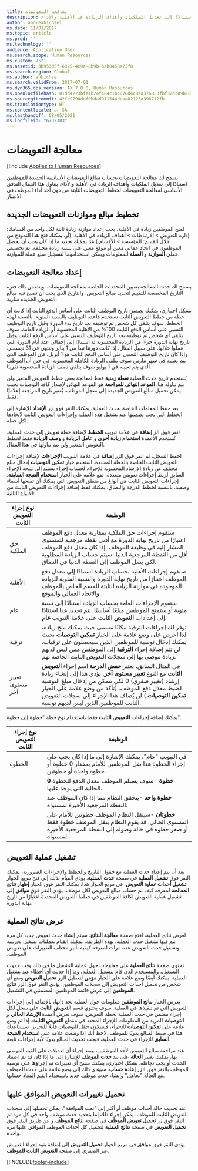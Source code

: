 ```yaml
---
title: معالجة التعويضات
description: تسمح لك معالجة التعويضات بحساب مبالغ التعويضات الأساسية الجديدة للموظفين استنادًا إلى تعديل الملكيات وأهداف الزيادة في الأهلية‬ والأداء.
author: andreabichsel
ms.date: 11/01/2017
ms.topic: article
ms.prod: ''
ms.technology: ''
audience: Application User
ms.search.scope: Human Resources
ms.custom: 7521
ms.assetid: 3b953d5f-6325-4c9e-8b9b-6ab0458a73f8
ms.search.region: Global
ms.author: anbichse
ms.search.validFrom: 2017-07-01
ms.dyn365.ops.version: AX 7.0.0, Human Resources
ms.openlocfilehash: 01dd4223bfe4b24f484c1bc070d4c8aa376853fbf32d309b107333fcbdf87080
ms.sourcegitcommit: 42fe9790ddf0bdad911544deaa82123a396712fb
ms.translationtype: HT
ms.contentlocale: ar-SA
ms.lasthandoff: 08/05/2021
ms.locfileid: "6732383"
---
```

# <a name="process-compensation"></a>معالجة التعويضات

[!include [Applies to Human Resources](../includes/applies-to-hr.md)]

تسمح لك معالجة التعويضات بحساب مبالغ التعويضات الأساسية الجديدة للموظفين استنادًا إلى تعديل الملكيات وأهداف الزيادة في الأهلية‬ والأداء. يتناول هذا المقال التدفق الأساسي لمعالجة التعويضات لخطط التعويضات الثابتة من دون أخذ أداء الموظف في الاعتبار.

## <a name="plan-the-new-compensation-amounts-and-budgets"></a>تخطيط مبالغ وموازنات التعويضات الجديدة
لمنح الموظفين زيادة في الأهلية، يجب إعداد موازنة زيادة ثابتة لكل واحد من أقسامك: إدارة التعويض > الارتباطات > أهداف الزيادة في الأهلية. (أو، يمكنك فتح هذا النموذج من خلال القسم: المؤسسة > الأقسام.) هنا يمكنك تحديد ما إذا كان يجب أن يحصل الموظفون في اتحاد عمالي معين أو موقع معين على نسبة زيادة مختلفة. تم تخصيص حقلي **الموازنة** و **العملة** للمعلومات ويمكن استخدامهما لتسجيل مبلغ عملة للموازنة.

## <a name="set-up-the-compensation-process"></a>إعداد معالجة التعويضات
يسمح لك حدث المعالجة بتعيين المحددات الخاصة بمعالجة التعويضات. ويتضمن ذلك فترة التاريخ المخصصة للتقييم لتحديد مبالغ التعويض، والتاريخ الذي يجب أن تصبح فيه مبالغ التعويض الجديدة سارية.

بشكل اختياري، يمكنك تضمين تاريخ التوظيف الثابت على أساس الدفع الثابت‬ إذا كانت أي خطة من خطط التعويض الثابت تستخدم قاعدة التوظيف بالنسبة المئوية. بالنسبة لهذه الخطط، سوف يتلقى كل شخص تم توظيفه بعد تاريخ بدء الدورة وقبل تاريخ التوظيف النسبي على أساس الدفع الثابت‬ 100% من الأهلية المحسوبة أو الزيادة العامة. سوف يتلقى أي شخص تم توظيفه بعد تاريخ التوظيف النسبي على أساس الدفع الثابت‬ وقبل تاريخ نهاية الدورة جزءًا من الزيادة المحسوبة له استنادًا إلى إجمالي عدد أيام الدورة التي عملوا خلالها. على سبيل المثال، إذا كانت دورتنا تبدأ من 1 يناير وتنتهي في 31 ديسمبر، وإذا كان تاريخ التوظيف النسبي على أساس الدفع الثابت هو 1 أبريل، فإن الموظف الذي يتم تعيينه في شهر مارس سوف يتلقى الزيادة الكاملة المحسوبة، في حين أن الموظف الذي يتم تعيينه في 1 يوليو سوف يتلقى نصف الزيادة المحسوبة تقريبًا.

يُستخدم تاريخ حدث العملية **نقطة زمنية‬** فقط لمعالجة بعض خطط التعويض المتغير ولن يتم تناوله هنا. **الموعد النهائي للمراجعة** هو الموعد النهائي لإصدار كافة التوصيات بحيث يمكن تحميل مبالغ التعويض الجديدة إلى سجل الموظف. يُعتبر تاريخ المراجعة إعلاميًا فقط.

بعد حفظ المعلمات الخاصة بحدث العملية، يمكنك النقر فوق زر **الإعداد** للإشارة إلى الخطط التي يجب تضمينها عند تشغيل هذه العملية وإجراءات التعويض الثابت لاتخاذها لكل خطة.

انقر فوق الز **إضافة** في علامة تبويب **الخطط** لإضافة خطة تعويض إلى حدث العملية. تُستخدم الأعمدة **استخدام زيادة أخرى** و **عامل الزيادة** و **وصف الزيادة** فقط لخطط التعويض المتغير ولن يتم تناولها في هذا المقال.

احفظ السجل، ثم انقر فوق الزر **إضافة** في علامة التبويب **الإجراءات** لإضافة إجراءات التعويض الثابت الخاصة بالخطة المحددة. استخدم خيار **تمكين التوصيات** إدخال مبلغ مختلف عن زيادة الإرشاد المحسوبة للإجراء. لحساب إجراء يستند إلى نتيجة الإجراء السابق لربط إجراءات تعويض متعددة، ضع علامة على الخيار **استخدام النتيجة السابقة**. إجراءات التعويض الثابت هي أنواع من منطق التعويض التي يمكنك أن تمنحها أسماء وصفية. بالنسبة لخطط الدرجة والنطاق، يمكنك فقط إضافة إجراءات التعويض الثابت من الأنواع التالية:

| نوع إجراء التعويض الثابت | الوظيفة                                                                                                                                                                                                                                                                                                                                                                                                    |
|-------------------------------|------------------------------------------------------------------------------------------------------------------------------------------------------------------------------------------------------------------------------------------------------------------------------------------------------------------------------------------------------------------------------------------------------------------|
| حق الملكية                        | ستقوم إجراءات حق الملكية بمقارنة معدل دفع الموظف اعتبارًا من تاريخ نهاية الدورة مع أدنى نقطة مرجعية للمستوى المشار إليه في وظيفة الموظف. إذا كان معدل دفع الموظف أقل من النقطة المرجعية الدنيا، سيتم حساب الزيادة المطلوبة لكي يصل الموظف إلى النقطة الدنيا في النطاق.                                                                                |
| الأهلية                         | ستقوم إجراءات الأهلية‬ بحساب الزيادة استنادًا إلى معدل دفع الموظف اعتبارًا من تاريخ نهاية الدورة والنسبة المئوية للزيادة الموجودة في موازنة الزيادة الثابتة‬ للقسم الخاص بالموظف والاتحاد العمالي والموقع.                                                                                                                                                                                         |
| عام                       | ستقوم الإجراءات العامة بحساب الزيادة استنادًا إلى نسبة مئوية أو ستمنح الموظفين مبلغًا أساسيًا. يتم تحديد هذا استنادًا إلى إعدادات **التعويض الثابت** على علامة التبويب **عام**.                                                                                                                                                                                                                        |
| ترقية                     | توفر لك إجراءات الترقية مكانًا مسمى حيث يمكنك منح زيادة، لذا احرص على وضع علامة على الخيار **تمكين التوصيات** بحيث يمكنك إدخال توصية للموظفين الذين سيحصلون على ترقيات.  لن تتم إضافة إجراء **الترقية** إلى الموظفين ممن ليس لديهم زيادة موصى بها إلى سجلات التعويض الثابت الخاصة بهم.                                                                       |
| تغيير مستوى آخر            | في المثال السابق، يعتبر **خفض الدرجة** اسم إجراء **التعويض الثابت** مع النوع **تغيير مستوى آخر**. يؤدي هذا إلى إنشاء زيادة إرشاد (تغيير صفري) 0 لكي تتمكن من إدخال مبلغ التوصية لضبط معدل دفع الموظف. (تأكد من وضع علامة على الخيار **تمكين التوصيات**.) لن يُضاف هذا الإجراء إلى سجلات التعويض الثابت للموظفين الذين ليس لديهم توصية. |

يمكنك إضافة إجراءات **التعويض الثابت** فقط باستخدام نوع خطة "خطوة إلى خطوة".

| نوع إجراء التعويض الثابت | الوظيفة                                                                                                                                                                                           |
|--------------------------------|---------------------------------------------------------------------------------------------------------------------------------------------------------------------------------------------------------|
| الخطوة                           | في التبويب "عام"، يمكنك الإشارة إلى ما إذا كان يجب على إجراء الخطوة هذا نقل الموظفين للأمام بمقدار 0 خطوة أو خطوة واحدة أو خطوتين.                                                                                  |
|                                | **0 خطوة** -سوف يستلم الموظف معدل الدفع للخطوة الحالية التي يوجد عليها.                                                                                                                      |
|                                | **خطوة واحد** -يتحقق النظام مما إذا كان الموظف عند النقطة المرجعية الأخيرة لمستواه.                                                                                             |
|                                | **خطوتان** -سينقل النظام الموظف خطوتين للأمام على المستوى الحالي. قد يقوم النظام بنقل الموظف خطوة فقط أو صفر خطوة في حالة وصوله إلى النقطة المرجعية الأخيرة لمستواه. |

## <a name="run-the-compensation-process"></a>تشغيل عملية التعويض
بعد أن يتم إعداد حدث العملية مع حقول التاريخ والخطط والإجراءات الضرورية، يمكنك النقر فوق **تشغيل العملية** في صفحة **حدث العملية**. يؤدي القيام بذلك إلى فتح مربع الحوار **تشغيل أحداث عملية التعويض**. في مربع الحوار هذا، يمكنك النقر فوق الخيار **إظهار نتائج المعالجة** لمعرفة كيف تم حساب مبالغ التعويض لكل موظف. يؤدي النقر فوق **موافق** إلى تشغيل عملية التعويض لكافة الموظفين في خطط التعويض المحددة اعتبارًا من تاريخ نهاية الدورة.

## <a name="view-the-process-results"></a>عرض نتائج العملية
لعرض نتائج العملية، افتح صفحة **معالجة النتائج**. ‏‫سيتم إنشاء حدث تعويض جديد كل مرة يتم فيها تشغيل حدث العملية. بهذه الطريقة، يمكنك القيام بعمليات تشغيل تجريبية وتشغيل حدث التعويض عدة مرات لمعرفة كيفية تأثير مختلف التغييرات على تعويض الموظف.

تحتوي صفحة **نتائج العملية** على معلومات حول عملية التشغيل ما في ذلك وقت حدوث التشغيل، والمستخدم الذي قام بتشغيل العملية، وما إذا حدثت أي أخطاء عند تشغيل العملية. يمكنك أيضًا وضع علامة على الخيار **مؤمن** لتعطيل الزر **تحميل التعويض** ومنع أي شخص من تحميل أحداث التعويض إلى سجلات الموظفين. يؤدي النقر فوق الزر **نتائج الموظفين** إلى عرض قائمة الموظفين المضمنين في التشغيل.

يعرض الخيار **نتائج الموظفين** معلومات حول العملية بحد ذاتها، بالإضافة إلى إجراءات التعويض التي تم تنفيذها في العملية. سوف يحتوي قسم **التعويض الثابت** على سجل لكل إجراء مضمن في حدث العملية لخطة التعويض. سوف تعرض أعمدة **الإرشاد الحالي** و **التوصيات** المزيد من المعلومات للإجراء المحدد في مقطع **التعويض الثابت**. إذا تم وضع علامة على **تمكين التوصيات** للإجراء، فسيكون حقل التوصيات قابلاً للتحرير. سيساعدك هذا في ضبط المبالغ يدويًا للموظف. لاحظ أنك إذا وضعت علامة على **استخدام النتيجة السابق** للإجراء في حدث العملية، فيجب تحديث المبالغ يدويًا لأية إجراءات تابعة.

عند مراجعة مبالغ التعويض لأحد الموظفين، وبعد إجراء أي تعديلات على القيم الموصى بها، يمكنك تغيير **الحالة** على بند **حدث الموظف** للإشارة إلى ما إذا كان قد تم اعتماد الحدث أو يجب تجاهله. بشكل اختياري، يمكنك مسح أي تغييرات تم إجراؤها على توصية الموظف بالنقر فوق الزر **إعادة حساب**. سيؤدي ذلك إلى وضع علامة على حدث الموظف مع الحالة "تجاهل" وإنشاء حدث موظف جديد باستخدام القيم المعاد حسابها.

## <a name="loading-approved-compensation-changes"></a>تحميل تغييرات التعويض الموافق عليها
عند تحديث حالة أحداث موظف أو أكثر إلى "تمت الموافقة"، يمكن تحميلها إلى سجلات التعويض الثابت للموظف. يمكن إجراء ذلك إما بتحديد حدث موظف واحد في كل مرة ثم النقر فوق زر **تحميل تعويض الموظف** في صفحة **نتائج الموظف** و عن طريق النقر فوق **تحميل التعويض** في صفحة **نتائج العملية** لتحميل كل أحداث الموظف الموافق عليها مرة واحدة.

يؤدي النقر فوق **موافق** في مربع الحوار **تحميل التعويض** إلى إضافة بنود إجراء التعويض غير الصفري إلى صفحة **التعويض الثابت للموظف**.


[!INCLUDE[footer-include](../includes/footer-banner.md)]